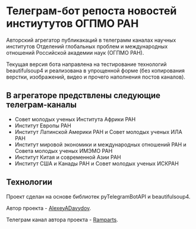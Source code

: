 # Телеграм-бот репоста новостей инстиутутов ОГПМО РАН

Авторский агрегатор публикакаций в телеграмм каналах научных институтов Отделений глобальных проблем и международных отношений Российской академии наук (ОГПМО РАН). 

Текущая версия бота направлена на тестирование технологий beautifulsoup4 и реализована в упрощенной форме (без копирования верстки, изображений, видео и прочего наполнения постов каналов). 

## В агрегаторе предствлены следующие телеграм-каналы
- Совет молодых ученых Института Африки РАН
- Институт Европы РАН
- Институт Латинской Америки РАН и Совет молодых ученых ИЛА РАН
- Институт мировой экономики и международных отношений РАН и Совета молодых ученых ИМЭМО РАН 
- Институт Китая и современной Азии РАН
- Институт США и Канады РАН и Совет молодых ученых ИСКРАН


## Технологии

Проект сделан на основе библиотек pyTelegramBotAPI и beautifulsoup4.

Автор проекта - [AlexeyADavydov](https://github.com/AlexeyADavydov).

Телеграм канал автора проекта - [Ramparts](https://t.me/s/ramparts).
